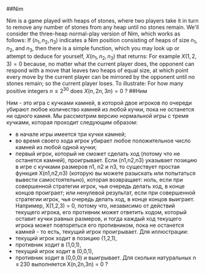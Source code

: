 ##Nim

Nim is a game played with heaps of stones, where two players take it in turn to remove any number of stones from any heap until no stones remain.
We'll consider the three-heap normal-play version of Nim, which works as follows:
If $(n_1,n_2,n_3)$ indicates a Nim position consisting of heaps of size $n_1$, $n_2$, and $n_3$, then there is a simple function, which you may look up or attempt to deduce for yourself, $X(n_1,n_2,n_3)$ that returns:
For example $X(1,2,3) = 0$ because, no matter what the current player does, the opponent can respond with a move that leaves two heaps of equal size, at which point every move by the current player can be mirrored by the opponent until no stones remain; so the current player loses. To illustrate:
For how many positive integers $n \le 2^{30}$ does $X(n,2n,3n) = 0$ ?
##Ним

Ним - это игра с кучками камней, в которой двое игроков по очереди убирают любое количество камней из любой кучки, пока не останется ни одного камня.
Мы рассмотрим версию нормальной игры с тремя кучками, которая проходит следующим образом:
- в начале игры имеется три кучки камней;
- во время своего хода игрок убирает любое положительное число камней из любой одной кучки;
- первый игрок, который не сможет сделать ход (потому что не останется камней), проигрывает.
Если (n1,n2,n3) указывает позицию в игре с кучками размеров n1, n2 и n3, то существует простая функция X(n1,n2,n3) (которую вы можете разыскать или попытаться вывести самостоятельно), которая возвращает:
ноль, если при совершенной стратегии игрок, чья очередь делать ход, в конце концов проиграет; или
ненулевой результат, если при совершенной стратегии игрок, чья очередь делать ход, в конце концов выиграет.
Например, X(1,2,3) = 0, потому что, независимо от действий текущего игрока, его противник может ответить ходом, который оставит кучки равных размеров, и тогда каждый ход текущего игрока может повторяться его противником, пока не останется камней - то есть, текущий игрок проигрывает. Для иллюстрации:
- текущий игрок ходит в позицию (1,2,1),
- противник ходит в (1,0,1),
- текущий игрок ходит в (0,0,1),
- противник ходит в (0,0,0) и выигрывает.
Для скольки натуральных n ≤ 230 выполняется X(n,2n,3n) = 0 ?

